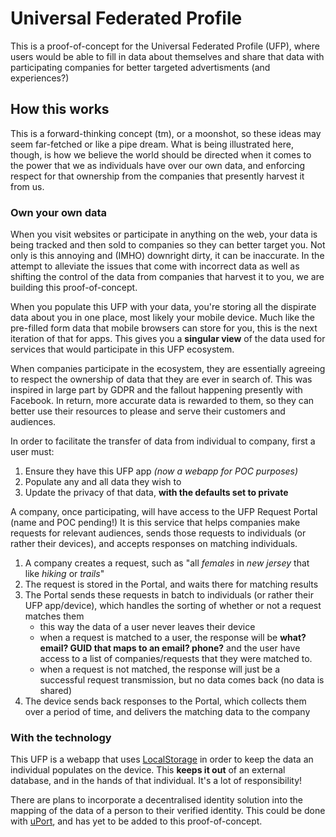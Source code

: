 # Universal Federated Profile

This is a proof-of-concept for the Universal Federated Profile (UFP), where users would be able to fill in data about themselves and share that data with participating companies for better targeted advertisments (and experiences?)

## How this works

This is a forward-thinking concept (tm), or a moonshot, so these ideas may seem far-fetched or like a pipe dream. What is being illustrated here, though, is how we believe the world should be directed when it comes to the power that we as individuals have over our own data, and enforcing respect for that ownership from the companies that presently harvest it from us. 

### Own your own data

When you visit websites or participate in anything on the web, your data is being tracked and then sold to companies so they can better target you. Not only is this annoying and (IMHO) downright dirty, it can be inaccurate. In the attempt to alleviate the issues that come with incorrect data as well as shifting the control of the data from companies that harvest it to you, we are building this proof-of-concept. 

When you populate this UFP with your data, you're storing all the dispirate data about you in one place, most likely your mobile device. Much like the pre-filled form data that mobile browsers can store for you, this is the next iteration of that for apps. This gives you a **singular view** of the data used for services that would participate in this UFP ecosystem.

When companies participate in the ecosystem, they are essentially agreeing to respect the ownership of data that they are ever in search of. This was inspired in large part by GDPR and the fallout happening presently with Facebook. In return, more accurate data is rewarded to them, so they can better use their resources to please and serve their customers and audiences.

In order to facilitate the transfer of data from individual to company, first a user must:

1. Ensure they have this UFP app _(now a webapp for POC purposes)_
2. Populate any and all data they wish to
3. Update the privacy of that data, **with the defaults set to private**

A company, once participating, will have access to the UFP Request Portal (name and POC pending!) It is this service that helps companies make requests for relevant audiences, sends those requests to individuals (or rather their devices), and accepts responses on matching individuals.

1. A company creates a request, such as "all _females_ in _new jersey_ that like _hiking_ or _trails_"
2. The request is stored in the Portal, and waits there for matching results
3. The Portal sends these requests in batch to individuals (or rather their UFP app/device), which handles the sorting of whether or not a request matches them
   * this way the data of a user never leaves their device
   * when a request is matched to a user, the response will be **what? email? GUID that maps to an email? phone?** and the user have access to a list of companies/requests that they were matched to.
   * when a request is not matched, the response will just be a successful request transmission, but no data comes back (no data is shared)
4. The device sends back responses to the Portal, which collects them over a period of time, and delivers the matching data to the company

### With the technology

This UFP is a webapp that uses [LocalStorage](https://developer.mozilla.org/en-US/docs/Web/API/Window/localStorage) in order to keep the data an individual populates on the device. This **keeps it out** of an external database, and in the hands of that individual. It's a lot of responsibility! 

There are plans to incorporate a decentralised identity solution into the mapping of the data of a person to their verified identity. This could be done with [uPort](https://www.uport.me/), and has yet to be added to this proof-of-concept.